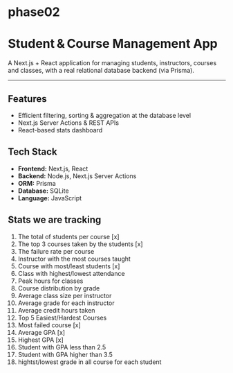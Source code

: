# phase02

# Student & Course Management App

A Next.js + React application for managing students, instructors, courses and classes, with a real relational database backend (via Prisma).

---

## Features
- Efficient filtering, sorting & aggregation at the database level  
- Next.js Server Actions & REST APIs  
- React-based stats dashboard  

## Tech Stack

- **Frontend:** Next.js, React  
- **Backend:** Node.js, Next.js Server Actions  
- **ORM:** Prisma  
- **Database:** SQLite
- **Language:** JavaScript  

## Stats we are tracking
1. The total of students per course [x] 
2. The top 3 courses taken by the students [x]
3. The failure rate per course
4. Instructor with the most courses taught
5. Course with most/least students [x]
6. Class with highest/lowest attendance
7. Peak hours for classes
8. Course distribution by grade
9. Average class size per instructor
10. Average grade for each instructor
11. Average credit hours taken
12. Top 5 Easiest/Hardest Courses
13. Most failed course [x]
14. Average GPA [x]
15. Highest GPA [x] 
16. Student with GPA less than 2.5
17. Student with GPA higher than 3.5
18. hightst/lowest grade in all course for each student 
